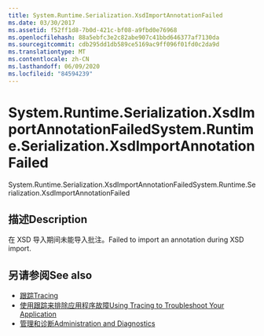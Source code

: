 ```yaml
---
title: System.Runtime.Serialization.XsdImportAnnotationFailed
ms.date: 03/30/2017
ms.assetid: f52ff1d8-7b0d-421c-bf08-a9fbd0e76968
ms.openlocfilehash: 88a5ebfc3e2c82abe907c41bbd646377af7130da
ms.sourcegitcommit: cdb295dd1db589ce5169ac9ff096f01fd0c2da9d
ms.translationtype: MT
ms.contentlocale: zh-CN
ms.lasthandoff: 06/09/2020
ms.locfileid: "84594239"
---
```

# <a name="systemruntimeserializationxsdimportannotationfailed"></a><span data-ttu-id="830b2-102">System.Runtime.Serialization.XsdImportAnnotationFailed</span><span class="sxs-lookup"><span data-stu-id="830b2-102">System.Runtime.Serialization.XsdImportAnnotationFailed</span></span>
<span data-ttu-id="830b2-103">System.Runtime.Serialization.XsdImportAnnotationFailed</span><span class="sxs-lookup"><span data-stu-id="830b2-103">System.Runtime.Serialization.XsdImportAnnotationFailed</span></span>  
  
## <a name="description"></a><span data-ttu-id="830b2-104">描述</span><span class="sxs-lookup"><span data-stu-id="830b2-104">Description</span></span>  
 <span data-ttu-id="830b2-105">在 XSD 导入期间未能导入批注。</span><span class="sxs-lookup"><span data-stu-id="830b2-105">Failed to import an annotation during XSD import.</span></span>  
  
## <a name="see-also"></a><span data-ttu-id="830b2-106">另请参阅</span><span class="sxs-lookup"><span data-stu-id="830b2-106">See also</span></span>

- [<span data-ttu-id="830b2-107">跟踪</span><span class="sxs-lookup"><span data-stu-id="830b2-107">Tracing</span></span>](index.md)
- [<span data-ttu-id="830b2-108">使用跟踪来排除应用程序故障</span><span class="sxs-lookup"><span data-stu-id="830b2-108">Using Tracing to Troubleshoot Your Application</span></span>](using-tracing-to-troubleshoot-your-application.md)
- [<span data-ttu-id="830b2-109">管理和诊断</span><span class="sxs-lookup"><span data-stu-id="830b2-109">Administration and Diagnostics</span></span>](../index.md)
